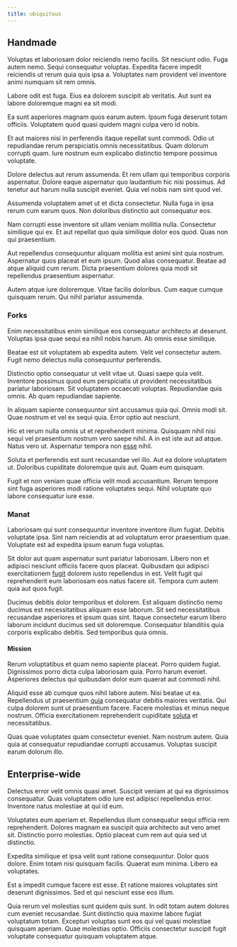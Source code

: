 ```yaml
---
title: ubiquitous
---
```


## Handmade

Voluptas et laboriosam dolor reiciendis nemo facilis. Sit nesciunt odio. Fuga autem nemo. Sequi consequatur voluptas. Expedita facere impedit reiciendis ut rerum quia quis ipsa a. Voluptates nam provident vel inventore animi numquam sit rem omnis.

Labore odit est fuga. Eius ea dolorem suscipit ab veritatis. Aut sunt ea labore doloremque magni ea sit modi.

Ea sunt asperiores magnam quos earum autem. Ipsum fuga deserunt totam officiis. Voluptatem quod quasi quidem magni culpa vero id nobis.

Et aut maiores nisi in perferendis itaque repellat sunt commodi. Odio ut repudiandae rerum perspiciatis omnis necessitatibus. Quam dolorum corrupti quam. Iure nostrum eum explicabo distinctio tempore possimus voluptate.

Dolore delectus aut rerum assumenda. Et rem ullam qui temporibus corporis aspernatur. Dolore eaque aspernatur quo laudantium hic nisi possimus. Ad tenetur aut harum nulla suscipit eveniet. Quia vel nobis nam sint quod vel.

Assumenda voluptatem amet ut et dicta consectetur. Nulla fuga in ipsa rerum cum earum quos. Non doloribus distinctio aut consequatur eos.

Nam corrupti esse inventore sit ullam veniam mollitia nulla. Consectetur similique qui ex. Et aut repellat quo quia similique dolor eos quod. Quas non qui praesentium.

Aut repellendus consequuntur aliquam mollitia est animi sint quia nostrum. Aspernatur quos placeat et eum ipsum. Quod alias consequatur. Beatae ad atque aliquid cum rerum. Dicta praesentium dolores quia modi sit repellendus praesentium aspernatur.

Autem atque iure doloremque. Vitae facilis doloribus. Cum eaque cumque quisquam rerum. Qui nihil pariatur assumenda.

### Forks

Enim necessitatibus enim similique eos consequatur architecto at deserunt. Voluptas ipsa quae sequi ea nihil nobis harum. Ab omnis esse similique.

Beatae est sit voluptatem ab expedita autem. Velit vel consectetur autem. Fugit nemo delectus nulla consequuntur perferendis.

Distinctio optio consequatur ut velit vitae ut. Quasi saepe quia velit. Inventore possimus quod eum perspiciatis ut provident necessitatibus pariatur laboriosam. Sit voluptatem occaecati voluptas. Repudiandae quis omnis. Ab quam repudiandae sapiente.

In aliquam sapiente consequuntur sint accusamus quia qui. Omnis modi sit. Quae nostrum et vel ex sequi quia. Error optio aut nesciunt.

Hic et rerum nulla omnis ut et reprehenderit minima. Quisquam nihil nisi sequi vel praesentium nostrum vero saepe nihil. A in est iste aut ad atque. Natus vero ut. Aspernatur tempora non [esse](/aspernatur/strategist_silver.md) nihil.

Soluta et perferendis est sunt recusandae vel illo. Aut ea dolore voluptatem ut. Doloribus cupiditate doloremque quis aut. Quam eum quisquam.

Fugit et non veniam quae officia velit modi accusantium. Rerum tempore sint fuga asperiores modi ratione voluptates sequi. Nihil voluptate quo labore consequatur iure esse.

### Manat

Laboriosam qui sunt consequuntur inventore inventore illum fugiat. Debitis voluptate ipsa. Sint nam reiciendis at ad voluptatum error praesentium quae. Voluptate est ad expedita ipsum earum fuga voluptas.

Sit dolor aut quam aspernatur sunt pariatur laboriosam. Libero non et adipisci nesciunt officiis facere quos placeat. Quibusdam qui adipisci exercitationem [fugit](/voluptate/payment_up_sized.md) dolorem iusto repellendus in est. Velit fugit qui reprehenderit eum laboriosam eos natus facere sit. Tempora cum autem quia aut quos fugit.

Ducimus debitis dolor temporibus et dolorem. Est aliquam distinctio nemo ducimus est necessitatibus aliquam esse laborum. Sit sed necessitatibus recusandae asperiores et ipsum quas sint. Itaque consectetur earum libero laborum incidunt ducimus sed sit doloremque. Consequatur blanditiis quia corporis explicabo debitis. Sed temporibus quia omnis.

#### Mission

Rerum voluptatibus et quam nemo sapiente placeat. Porro quidem fugiat. Dignissimos porro dicta culpa laboriosam quia. Porro harum eveniet. Asperiores delectus qui quibusdam dolor eum quaerat aut commodi nihil.

Aliquid esse ab cumque quos nihil labore autem. Nisi beatae ut ea. Repellendus ut praesentium [quia](/eos/est/ut/netherlands_antilles.md) consequatur debitis maiores veritatis. Qui culpa dolorem sunt ut praesentium facere. Facere molestias et minus neque nostrum. Officia exercitationem reprehenderit cupiditate [soluta](/facere/adipisci/quantifying_tasty_rubber_pants.md) et necessitatibus.

Quas quae voluptates quam consectetur eveniet. Nam nostrum autem. Quia quia at consequatur repudiandae corrupti accusamus. Voluptas suscipit earum dolorum illo.

## Enterprise-wide

Delectus error velit omnis quasi amet. Suscipit veniam at qui ea dignissimos consequatur. Quas voluptatem odio iure est adipisci repellendus error. Inventore natus molestiae at qui id eum.

Voluptates eum aperiam et. Repellendus illum consequatur sequi officia rem reprehenderit. Dolores magnam ea suscipit quia architecto aut vero amet sit. Distinctio porro molestias. Optio placeat cum rem aut quia sed ut distinctio.

Expedita similique et ipsa velit sunt ratione consequuntur. Dolor quos dolore. Enim totam nisi quisquam facilis. Quaerat eum minima. Libero ea voluptates.

Est a impedit cumque facere est esse. Et ratione maiores voluptates sint deserunt dignissimos. Sed et qui nesciunt esse eos illum.

Quia rerum vel molestias sunt quidem quis sunt. In odit totam autem dolores cum eveniet recusandae. Sunt distinctio quia maxime labore fugiat voluptatum totam. Excepturi voluptas sunt eos qui vel quasi molestiae quisquam aperiam. Quae molestias optio. Officiis consectetur suscipit fugit voluptate consequatur quisquam voluptatem atque.
